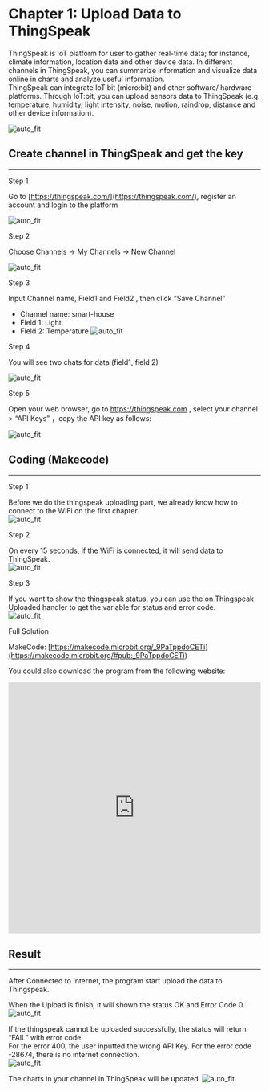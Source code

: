 # Chapter 1: Upload Data to ThingSpeak

ThingSpeak is IoT platform for user to gather real-time data; for instance, climate information, location data and other device data. In different channels in ThingSpeak, you can summarize information and visualize data online in charts and analyze useful information.<BR> ThingSpeak can integrate IoT:bit (micro:bit) and other software/ hardware platforms. Through IoT:bit, you can upload sensors data to ThingSpeak (e.g. temperature, humidity, light intensity, noise, motion, raindrop, distance and other device information).<BR><P>
![auto_fit](images/Ch1/Ch1_des.png)<P>

## Create channel in ThingSpeak and get the key
<HR>

<span id="subtitle" >Step 1</span><P>
Go to [https://thingspeak.com/](https://thingspeak.com/), register an account and login to the platform<BR><P>
![auto_fit](images/Ch1/Ch1_reg1.png)<P>

<span id="subtitle" >Step 2</span><P>
Choose Channels -> My Channels -> New Channel<BR><P>
![auto_fit](images/Ch1/Ch1_reg2.png)<P>

<span id="subtitle" >Step 3</span><P>
Input Channel name, Field1 and Field2 , then click “Save Channel”<BR><P>
* Channel name: smart-house
* Field 1: Light
* Field 2: Temperature
![auto_fit](images/Ch1/Ch1_reg3.png)<P>

<span id="subtitle" >Step 4</span><P>
You will see two chats for data (field1, field 2)<BR><P>
![auto_fit](images/Ch1/Ch1_reg4.png)<P>

<span id="subtitle" >Step 5</span><P>
Open your web browser, go to https://thingspeak.com , select your channel > “API Keys” ，copy the API key as follows:<BR><P>
![auto_fit](images/Ch1/Ch1_reg5.png)<P>

## Coding (Makecode)
<HR>

<span id="subtitle" >Step 1</span><P>
Before we do the thingspeak uploading part, we already know how to connect to the WiFi on the first chapter.<BR>
![auto_fit](images/Ch1/Ch1_p2.png)<P>

<span id="subtitle" >Step 2</span><P>
On every 15 seconds, if the WiFi is connected, it will send data to ThingSpeak.<BR>
![auto_fit](images/Ch1/Ch1_p3.png)<P>

<span id="subtitle" >Step 3</span><P>
If you want to show the thingspeak status, you can use the on Thingspeak Uploaded handler to get the variable for status and error code. <BR>
![auto_fit](images/Ch1/Ch1_p4.png)<P>


<span id="subtitle">Full Solution<BR><P>
MakeCode: [https://makecode.microbit.org/_9PaTppdoCETi](https://makecode.microbit.org/#pub:_9PaTppdoCETi)<BR><P>
You could also download the program from the following website:<BR>
<iframe src="https://makecode.microbit.org/#pub:_9PaTppdoCETi" width="100%" height="500" frameborder="0"></iframe>

<P>

## Result
<HR>


After Connected to Internet, the program start upload the data to Thingspeak.<P> When the Upload is finish, it will shown the status OK and Error Code 0.<BR>
![auto_fit](images/Ch1/Ch1_result1.png)<P>
If the thingspeak cannot be uploaded successfully, the status will return “FAIL” with error code.<BR> For the error 400, the user inputted the wrong API Key. For the error code -28674, there is no internet connection. <BR>
![auto_fit](images/Ch1/Ch1_result1_1.png)<P>
The charts in your channel in ThingSpeak will be updated.
![auto_fit](images/Ch1/Ch1_result2.png)<P>


